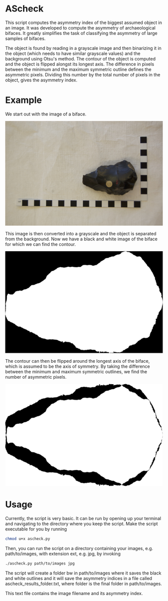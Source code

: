 # AScheck
This script computes the asymmetry index of the biggest assumed object in an image. It was developed to compute the asymmetry of archaeological bifaces. It greatly simplifies the task of classifying the asymmetry of large samples of bifaces.

The object is found by reading in a grayscale image and then binarizing it in the object (which needs to have similar grayscale values) and the background using Otsu's method. The contour of the object is computed and the object is flipped alongst its longest axis. The difference in pixels between the minimum and the maximum symmetric outline defines the asymmetric pixels. Dividing this number by the total number of pixels in the object, gives the asymmetry index.

# Example
We start out with the image of a biface.

![alt text](https://github.com/StijnDebackere/AScheck/blob/master/example.jpg "Biface image")

This image is then converted into a grayscale and the object is separated from the background. Now we have a black and white image of the biface for which we can find the contour.

![alt text](https://github.com/StijnDebackere/AScheck/blob/master/example_bw.jpg "Biface image black and white")

The contour can then be flipped around the longest axis of the biface, which is assumed to be the axis of symmetry. By taking the difference between the minimum and maximum symmetric outlines, we find the number of asymmetric pixels.

![alt text](https://github.com/StijnDebackere/AScheck/blob/master/example_asymmetric_pixels.jpg "Asymmetric pixels")

# Usage
Currently, the script is very basic. It can be run by opening up your terminal and navigating to the directory where you keep the script. Make the script executable for you by running

```bash
chmod u+x ascheck.py
```

Then, you can run the script on a directory containing your images, e.g. path/to/images, with extension ext, e.g. jpg, by invoking

```bash
./ascheck.py path/to/images jpg
```

The script will create a folder bw in path/to/images where it saves the black and white outlines and it will save the asymmetry indices in a file called ascheck_results_folder.txt, where folder is the final folder in path/to/images.

This text file contains the image filename and its asymmetry index.
